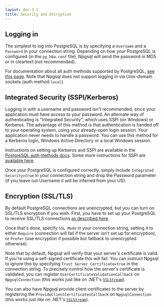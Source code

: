 ```yaml
---
layout: doc-3.1
title: Security and Encryption
---
```


## Logging in

The simplest to log into PostgreSQL is by specifying a `Username` and a `Password` in your connection string.
Depending on how your PostgreSQL is configured (in the `pg_hba.conf` file), Npgsql will send the password in
MD5 or in cleartext (not recommended).

For documentation about all auth methods supported by PostgreSQL,
[see this page](http://www.postgresql.org/docs/current/static/auth-methods.html).
Note that Npgsql does not support logging in via Unix-domain sockets (auth method `local`).

## Integrated Security (SSPI/Kerberos)

Logging in with a username and password isn't recommended, since your application must have access to
your password. An alternate way of authenticating is "Integrated Security", which uses SSPI (on Windows) or
Kerberos. The advantage of this method is that authentication is handed off to your operating system, using
your already-open login session. Your application never needs to handle a password. You can use this method
for a Kerberos login, Windows Active Directory or a local Windows session.

Instructions on setting up Kerberos and SSPI are available in the
[PostgreSQL auth methods docs](http://www.postgresql.org/docs/current/static/auth-methods.html).
Some more instructions for SSPI are
[available here](https://wiki.postgresql.org/wiki/Configuring_for_single_sign-on_using_SSPI_on_Windows).

Once your PostgreSQL is configured correctly, simply include `Integrated Security=true` in your connection
string and drop the Password parameter (if you leave out Username it will be inferred from your US).

## Encryption (SSL/TLS)

By default PostgreSQL connections are unencrypted, but you can turn on SSL/TLS encryption if you wish.
First, you have to set up your PostgreSQL to receive SSL/TLS connections
[as described here](http://www.postgresql.org/docs/current/static/ssl-tcp.html).

Once that's done, specify `SSL Mode` in your connection string, setting it to either `Require`
(connection will fail if the server isn't set up for encryption), or `Prefer` (use encryption if
possible but fallback to unencrypted otherwise).

Note that by default, Npgsql will verify that your server's certificate is valid. If you're using a
self-signed certificate this will fail. You can instruct Npgsql to ignore this by specifying
`Trust Server Certificate=true` in the connection string. To precisely control how the server's
certificate is validated, you can register `UserCertificateValidationCallback` on `NpgsqlConnection`
(this works just like on .NET's
[`SSLStream`](https://msdn.microsoft.com/en-us/library/system.net.security.remotecertificatevalidationcallback(v=vs.110).aspx)).

You can also have Npgsql provide client certificates to the server by registering the
`ProvideClientCertificatesCallback` on `NpgsqlConnection` (this works just like on .NET's
[`SSLStream`](https://msdn.microsoft.com/en-us/library/system.net.security.localcertificateselectioncallback(v=vs.110).aspx)).
